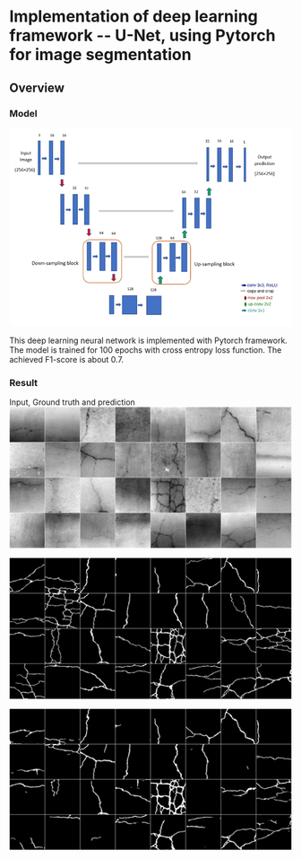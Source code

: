 # Implementation of deep learning framework -- U-Net, using Pytorch for image segmentation

## Overview
### Model
![alt text](https://github.com/SWei017/U-Net/blob/main/unetarchitecture.png)

This deep learning neural network is implemented with Pytorch framework. The model is trained for 100 epochs with cross entropy loss function.
The achieved F1-score is about 0.7.

### Result
Input, Ground truth and prediction
![alt text](https://github.com/SWei017/U-Net/blob/main/results/input_01.png)

![alt text](https://github.com/SWei017/U-Net/blob/main/results/groundtruth_01.png)

![alt text](https://github.com/SWei017/U-Net/blob/main/results/prediction_01.png)

